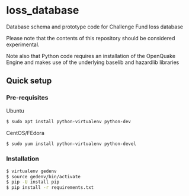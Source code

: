 # loss_database
Database schema and prototype code for Challenge Fund loss database

Please note that the contents of this repository should be considered 
experimental.

Note also that Python code requires an installation of the OpenQuake
Engine and makes use of the underlying baselib and hazardlib libraries

## Quick setup

### Pre-requisites

Ubuntu
```bash
$ sudo apt install python-virtualenv python-dev
```
CentOS/FEdora
```bash
$ sudo yum install python-virtualenv python-devel
```
### Installation

```bash
$ virtualenv gedenv
$ source gedenv/bin/activate
$ pip -U install pip
$ pip install -r requirements.txt
```
